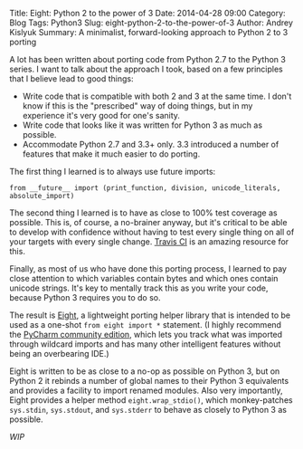Title: Eight: Python 2 to the power of 3
Date: 2014-04-28 09:00
Category: Blog
Tags: Python3
Slug: eight-python-2-to-the-power-of-3
Author: Andrey Kislyuk
Summary: A minimalist, forward-looking approach to Python 2 to 3 porting

A lot has been written about porting code from Python 2.7 to the Python 3 series. I want to talk about the approach I
took, based on a few principles that I believe lead to good things:

- Write code that is compatible with both 2 and 3 at the same time. I don't know if this is the "prescribed" way of
  doing things, but in my experience it's very good for one's sanity.
- Write code that looks like it was written for Python 3 as much as possible.
- Accommodate Python 2.7 and 3.3+ only. 3.3 introduced a number of features that make it much easier to do porting.

The first thing I learned is to always use future imports:

```
from __future__ import (print_function, division, unicode_literals, absolute_import)
```

The second thing I learned is to have as close to 100% test coverage as possible. This is, of course, a no-brainer
anyway, but it's critical to be able to develop with confidence without having to test every single thing on all of your
targets with every single change. [Travis CI](https://travis-ci.org/) is an amazing resource for this.

Finally, as most of us who have done this porting process, I learned to pay close attention to which variables contain
bytes and which ones contain unicode strings. It's key to mentally track this as you write your code, because Python 3
requires you to do so.

The result is [Eight](https://github.com/kislyuk/eight), a lightweight porting helper library that is intended to be
used as a one-shot `from eight import *` statement. (I highly recommend the
[PyCharm community edition](http://www.jetbrains.com/pycharm/download/), which lets you track what was imported through
wildcard imports and has many other intelligent features without being an overbearing IDE.)

Eight is written to be as close to a no-op as possible on Python 3, but on Python 2 it rebinds a number of global names
to their Python 3 equivalents and provides a facility to import renamed modules. Also very importantly, Eight provides
a helper method `eight.wrap_stdio()`, which monkey-patches `sys.stdin`, `sys.stdout`, and `sys.stderr` to behave as
closely to Python 3 as possible.

*WIP*
